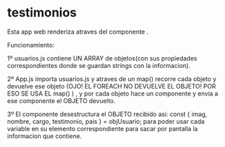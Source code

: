 # testimonios

Esta app web renderiza atraves del componente <Testimonio />.

Funcionamiento:

1º usuarios.js contiene UN ARRAY de objetos(con sus propiedades correspondientes donde se guardan strings con la informacion).

2º App.js importa usuarios.js y atraves de un map() recorre cada objeto y devuelve ese objeto (OJO! EL FOREACH NO DEVUELVE EL OBJETO! POR ESO SE USA EL map() ) , y por      cada objeto hace un componente <Testimonio /> y envia a ese componente el OBJETO devuelto.

3º El componente <Testimonio /> desestructura el OBJETO recibido asi:     const { imag, nombre, cargo, testimonio, pais } = objUsuario; para poder usar cada variable
     en su elemento correspondiente para sacar por pantalla la informacion que contiene.

